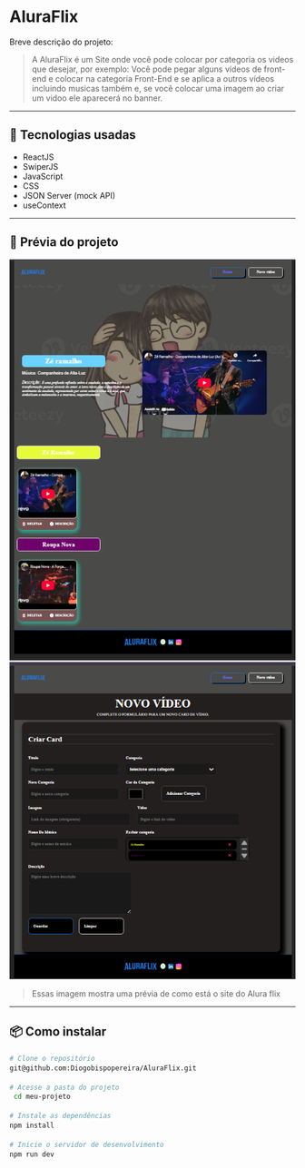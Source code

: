 
# AluraFlix

Breve descrição do projeto:

> A AluraFlix é um Site onde você pode colocar por categoria os videos que desejar, por exemplo: Você pode pegar alguns vídeos de front-end e colocar na categoria Front-End e se aplica a outros vídeos incluindo musicas também e, se você colocar uma imagem ao criar um vidoo ele aparecerá no banner.

---

## 🚀 Tecnologias usadas

- ReactJS
- SwiperJS
- JavaScript 
- CSS
- JSON Server (mock API)
- useContext

---

## 📸 Prévia do projeto 

 <img src="public/pricipal.png" alt="imagem inicial da tela do app" />
 <img src="public/novo video.png" alt="imagem da da pagina de formulário" />
 
 > Essas imagem mostra uma prévia de como está o site do Alura flix 

---

## 📦 Como instalar

```bash
# Clone o repositório
git@github.com:Diogobispopereira/AluraFlix.git

# Acesse a pasta do projeto
 cd meu-projeto 

# Instale as dependências
npm install

# Inicie o servidor de desenvolvimento
npm run dev
